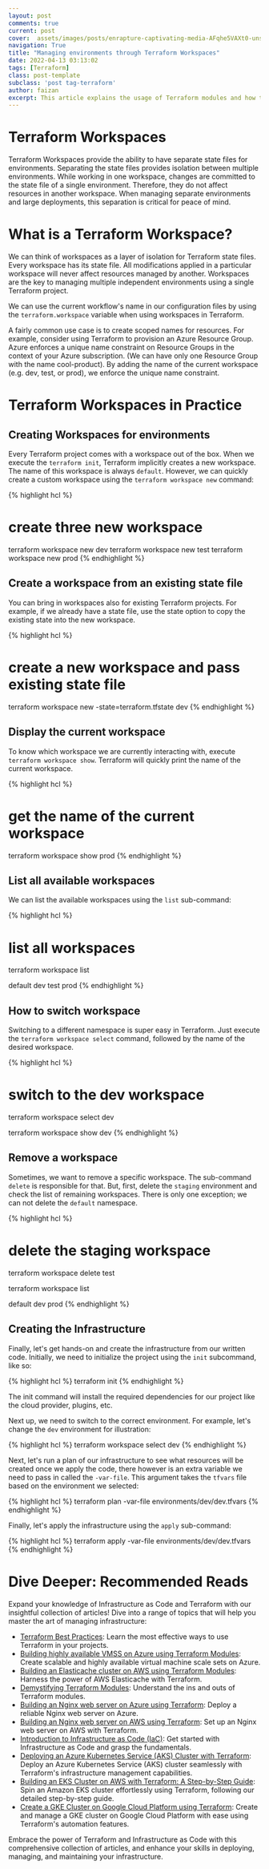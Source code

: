 ```yaml
---
layout: post
comments: true
current: post
cover:  assets/images/posts/enrapture-captivating-media-AFqhe5VAXt0-unsplash_resized.webp
navigation: True
title: "Managing environments through Terraform Workspaces"
date: 2022-04-13 03:13:02
tags: [Terraform]
class: post-template
subclass: 'post tag-terraform'
author: faizan
excerpt: This article explains the usage of Terraform modules and how they make it easier to substitute repetitive tasks with Modules.
---
```

# Terraform Workspaces

Terraform Workspaces provide the ability to have separate state files for environments. Separating the state files provides isolation between multiple environments. While working in one workspace, changes are committed to the state file of a single environment. Therefore, they do not affect resources in another workspace. When managing separate environments and large deployments, this separation is critical for peace of mind.

# What is a Terraform Workspace?

We can think of workspaces as a layer of isolation for Terraform state files. Every workspace has its state file. All modifications applied in a particular workspace will never affect resources managed by another. Workspaces are the key to managing multiple independent environments using a single Terraform project.

We can use the current workflow's name in our configuration files by using the `terraform.workspace` variable when using workspaces in Terraform.

A fairly common use case is to create scoped names for resources. For example, consider using Terraform to provision an Azure Resource Group. Azure enforces a unique name constraint on Resource Groups in the context of your Azure subscription. (We can have only one Resource Group with the name cool-product). By adding the name of the current workspace (e.g. dev, test, or prod), we enforce the unique name constraint.

# Terraform Workspaces in Practice

## Creating Workspaces for environments

Every Terraform project comes with a workspace out of the box. When we execute the `terraform init`, Terraform implicitly creates a new workspace. The name of this workspace is always `default`. However, we can quickly create a custom workspace using the `terraform workspace new` command:

{% highlight hcl %}
# create three new workspace
terraform workspace new dev
terraform workspace new test
terraform workspace new prod
{% endhighlight %}

## Create a workspace from an existing state file

You can bring in workspaces also for existing Terraform projects. For example, if we already have a state file, use the state option to copy the existing state into the new workspace.

{% highlight hcl %}
# create a new workspace and pass existing state file
terraform workspace new -state=terraform.tfstate dev
{% endhighlight %}

## Display the current workspace

To know which workspace we are currently interacting with, execute `terraform workspace show`. Terraform will quickly print the name of the current workspace.

{% highlight hcl %}
# get the name of the current workspace
terraform workspace show
prod
{% endhighlight %}

## List all available workspaces

We can list the available workspaces using the `list` sub-command:

{% highlight hcl %}
# list all workspaces
terraform workspace list

default
dev
test
prod
{% endhighlight %}

## How to switch workspace
Switching to a different namespace is super easy in Terraform. Just execute the `terraform workspace select` command, followed by the name of the desired workspace.

{% highlight hcl %}
# switch to the dev workspace
terraform workspace select dev

terraform workspace show
dev
{% endhighlight %}

## Remove a workspace

Sometimes, we want to remove a specific workspace. The sub-command `delete` is responsible for that. But, first, delete the `staging` environment and check the list of remaining workspaces. There is only one exception; we can not delete the `default` namespace.

{% highlight hcl %}
# delete the staging workspace
terraform workspace delete test

terraform workspace list

default
dev
prod
{% endhighlight %}

## Creating the Infrastructure

Finally, let's get hands-on and create the infrastructure from our written code. Initially, we need to initialize the project using the `init` subcommand, like so:

{% highlight hcl %}
terraform init
{% endhighlight %}

The init command will install the required dependencies for our project like the cloud provider, plugins, etc.

Next up, we need to switch to the correct environment. For example, let's change the `dev` environment for illustration:

{% highlight hcl %}
terraform workspace select dev
{% endhighlight %}

Next, let's run a plan of our infrastructure to see what resources will be created once we apply the code, there however is an extra variable we need to pass in called the `-var-file`. This argument takes the `tfvars` file based on the environment we selected:

{% highlight hcl %}
terraform plan -var-file environments/dev/dev.tfvars
{% endhighlight %}

Finally, let's apply the infrastructure using the `apply` sub-command:

{% highlight hcl %}
terraform apply -var-file environments/dev/dev.tfvars
{% endhighlight %}

# Dive Deeper: Recommended Reads

Expand your knowledge of Infrastructure as Code and Terraform with our insightful collection of articles! Dive into a range of topics that will help you master the art of managing infrastructure:

* [Terraform Best Practices](/terraform-best-practices): Learn the most effective ways to use Terraform in your projects.
* [Building highly available VMSS on Azure using Terraform Modules](/building-highly-available-vmss-on-azure-using-terraform-modules): Create scalable and highly available virtual machine scale sets on Azure.
* [Building an Elasticache cluster on AWS using Terraform Modules](/building-an-elasticache-cluster-on-aws-using-terraform-modules): Harness the power of AWS Elasticache with Terraform.
* [Demystifying Terraform Modules](/demystifying-terraform-modules): Understand the ins and outs of Terraform modules.
* [Building an Nginx web server on Azure using Terraform](/building-an-nginx-webserver-on-azure-using-terraform): Deploy a reliable Nginx web server on Azure.
* [Building an Nginx web server on AWS using Terraform](/building-an-nginx-webserver-on-aws-using-terraform): Set up an Nginx web server on AWS with Terraform.
* [Introduction to Infrastructure as Code (IaC)](/introduction-to-infrastructure-as-code): Get started with Infrastructure as Code and grasp the fundamentals.
* [Deploying an Azure Kubernetes Service (AKS) Cluster with Terraform](/deploying-an-azure-kubernetes-service-aks-cluster-with-terraform): Deploy an Azure Kubernetes Service (AKS) cluster seamlessly with Terraform's infrastructure management capabilities.
* [Building an EKS Cluster on AWS with Terraform: A Step-by-Step Guide](/building-an-eks-cluster-on-aws-with-terraform): Spin an Amazon EKS cluster effortlessly using Terraform, following our detailed step-by-step guide.
* [Create a GKE Cluster on Google Cloud Platform using Terraform](/create-a-gke-cluster-on-google-cloud-platform-using-terraform): Create and manage a GKE cluster on Google Cloud Platform with ease using Terraform's automation features.

Embrace the power of Terraform and Infrastructure as Code with this comprehensive collection of articles, and enhance your skills in deploying, managing, and maintaining your infrastructure.